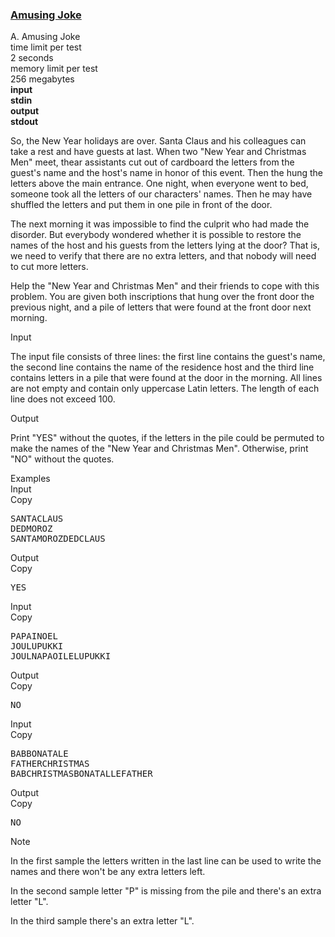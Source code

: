 <h3><a href="https://codeforces.com/contest/141/problem/A" target="_blank" rel="noopener noreferrer">Amusing Joke</a></h3>

<div class="header"><div class="title">A. Amusing Joke</div><div class="time-limit"><div class="property-title">time limit per test</div>2 seconds</div><div class="memory-limit"><div class="property-title">memory limit per test</div>256 megabytes</div><div class="input-file input-standard" style="font-weight: bold"><div class="property-title">input</div>stdin</div><div class="output-file output-standard" style="font-weight: bold"><div class="property-title">output</div>stdout</div></div><div><p>So, the New Year holidays are over. Santa Claus and his colleagues can take a rest and have guests at last. When two "New Year and Christmas Men" meet, thear assistants cut out of cardboard the letters from the guest's name and the host's name in honor of this event. Then the hung the letters above the main entrance. One night, when everyone went to bed, someone took all the letters of our characters' names. Then he may have shuffled the letters and put them in one pile in front of the door.</p><p>The next morning it was impossible to find the culprit who had made the disorder. But everybody wondered whether it is possible to restore the names of the host and his guests from the letters lying at the door? That is, we need to verify that there are no extra letters, and that nobody will need to cut more letters.</p><p>Help the "New Year and Christmas Men" and their friends to cope with this problem. You are given both inscriptions that hung over the front door the previous night, and a pile of letters that were found at the front door next morning.</p></div><div class="input-specification"><div class="section-title">Input</div><p>The input file consists of three lines: the first line contains the guest's name, the second line contains the name of the residence host and the third line contains letters in a pile that were found at the door in the morning. All lines are not empty and contain only uppercase Latin letters. The length of each line does not exceed <span class="tex-span">100</span>.</p></div><div class="output-specification"><div class="section-title">Output</div><p>Print "<span class="tex-font-style-tt">YES</span>" without the quotes, if the letters in the pile could be permuted to make the names of the "New Year and Christmas Men". Otherwise, print "<span class="tex-font-style-tt">NO</span>" without the quotes.</p></div><div class="sample-tests"><div class="section-title">Examples</div><div class="sample-test"><div class="input"><div class="title">Input<div title="Copy" data-clipboard-target="#id0005368412172392911" id="id008330907505593934" class="input-output-copier">Copy</div></div><pre id="id0005368412172392911">SANTACLAUS<br>DEDMOROZ<br>SANTAMOROZDEDCLAUS<br></pre></div><div class="output"><div class="title">Output<div title="Copy" data-clipboard-target="#id004774771494572606" id="id007955286972447576" class="input-output-copier">Copy</div></div><pre id="id004774771494572606">YES<br></pre></div><div class="input"><div class="title">Input<div title="Copy" data-clipboard-target="#id007702107972889223" id="id007954544747075037" class="input-output-copier">Copy</div></div><pre id="id007702107972889223">PAPAINOEL<br>JOULUPUKKI<br>JOULNAPAOILELUPUKKI<br></pre></div><div class="output"><div class="title">Output<div title="Copy" data-clipboard-target="#id00013335711278273599" id="id0027273971452313306" class="input-output-copier">Copy</div></div><pre id="id00013335711278273599">NO<br></pre></div><div class="input"><div class="title">Input<div title="Copy" data-clipboard-target="#id009084918117904768" id="id0005663068743821209" class="input-output-copier">Copy</div></div><pre id="id009084918117904768">BABBONATALE<br>FATHERCHRISTMAS<br>BABCHRISTMASBONATALLEFATHER<br></pre></div><div class="output"><div class="title">Output<div title="Copy" data-clipboard-target="#id0041729575965681287" id="id005819199012262142" class="input-output-copier">Copy</div></div><pre id="id0041729575965681287">NO<br></pre></div></div></div><div class="note"><div class="section-title">Note</div><p>In the first sample the letters written in the last line can be used to write the names and there won't be any extra letters left.</p><p>In the second sample letter "<span class="tex-font-style-tt">P</span>" is missing from the pile and there's an extra letter "<span class="tex-font-style-tt">L</span>".</p><p>In the third sample there's an extra letter "<span class="tex-font-style-tt">L</span>".</p></div>